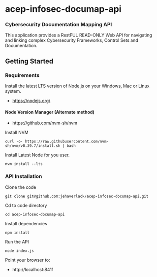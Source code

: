 # acep-infosec-documap-api
### Cybersecurity Documentation Mapping API

This application provides a RestFUL READ-ONLY Web API for navigating and linking complex Cybersecurity Frameworks, Control Sets and Documentation.

## Getting Started

### Requirements

Install the latest LTS version of Node.js on your Windows, Mac or Linux system.
- https://nodejs.org/

#### Node Version Manager (Alternate method)
- https://github.com/nvm-sh/nvm

Install NVM
```
curl -o- https://raw.githubusercontent.com/nvm-sh/nvm/v0.39.7/install.sh | bash
```

Install Latest Node for you user.
```
nvm install --lts
```

### API Installation

Clone the code
```
git clone git@github.com:jehaverlack/acep-infosec-documap-api.git
```

Cd to code directory
```
cd acep-infosec-documap-api
```

Install dependencies
```
npm install
```

Run the API
```
node index.js
```

Point your browser to:

- http://localhost:8411
